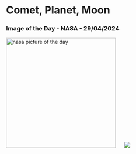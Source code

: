 # Comet, Planet, Moon
### Image of the Day - NASA - 29/04/2024
<img src="https://apod.nasa.gov/apod/image/2404/CometTriple_Casado_1080.jpg" alt="nasa picture of the day" width="300"/>&nbsp; &nbsp; &nbsp; <img src="https://github-readme-streak-stats.herokuapp.com/?user=tempo-riz&theme=cobalt" >



  
